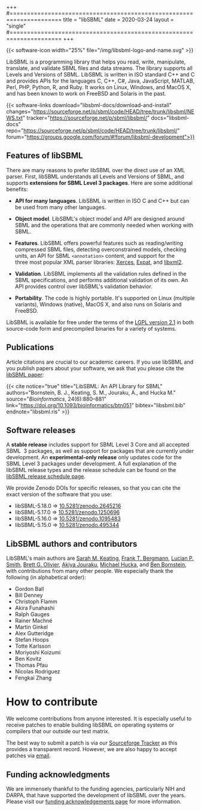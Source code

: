 +++
#=====================================================================
title  = "libSBML"
date   = 2020-03-24
layout = "single"
#=====================================================================
+++

{{< software-icon width="25%" file="/img/libsbml-logo-and-name.svg" >}}

LibSBML is a programming library that helps you read, write, manipulate, translate, and validate SBML files and data streams.  The library supports all Levels and Versions of SBML.  LibSBML is written in ISO standard C++ and C and provides APIs for the languages C, C++, C#, Java, JavaScript, MATLAB, Perl, PHP, Python, R, and Ruby.  It works on Linux, Windows, and MacOS X, and has been known to work on FreeBSD and Solaris in the past.

{{< software-links download="libsbml-docs/download-and-install" changes="https://sourceforge.net/p/sbml/code/HEAD/tree/trunk/libsbml/NEWS.txt" tracker="https://sourceforge.net/p/sbml/libsbml/" docs="libsbml-docs" repo="https://sourceforge.net/p/sbml/code/HEAD/tree/trunk/libsbml/" forum="https://groups.google.com/forum/#!forum/libsbml-development">}}


## Features of libSBML

There are many reasons to prefer libSBML over the direct use of an XML parser.  First, libSBML understands all Levels and Versions of SBML, and supports **extensions for SBML Level&nbsp;3 packages**.   Here are some additional benefits: 

* **API for many languages**.  LibSBML is written in ISO C and C++ but  can be used from many other languages.

* **Object model**.  LibSBML's object model and API are designed around SBML and the operations that are commonly needed when working with SBML.

* **Features**. LibSBML offers powerful features such as reading/writing compressed SBML files, detecting overconstrained models, checking units, an API for SBML `<annotation>` content, and support for the three most popular XML parser libraries: [Xerces](http://xml.apache.org/xerces-c), [Expat](http://expat.sourceforge.net/), and [libxml2](http://xmlsoft.org/).

* **Validation**. LibSBML implements all the validation rules defined in the SBML specifications, and performs additional validation of its own.  An API provides control over libSBML's validation behavior.

* **Portability**. The code is highly portable.  It's supported on Linux (multiple variants), Windows (native), MacOS&nbsp;X, and also runs on Solaris and FreeBSD.

LibSBML is available for free under the terms of the [LGPL version 2.1](https://www.gnu.org/licenses/old-licenses/lgpl-2.1.en.html) in both source-code form and precompiled binaries for a variety of systems.


## Publications

Article citations are crucial to our academic careers.  If you use libSBML and you publish papers about your software, we ask that you please cite the [libSBML paper](https://doi.org/10.1093/bioinformatics/btn051):

{{< cite notice="true" title="LibSBML: An API Library for SBML" authors="Bornstein, B.&nbsp;J., Keating, S.&nbsp;M., Jouraku, A., and Hucka M." source="_Bioinformatics_,  24(6):880&ndash;881" link="https://doi.org/10.1093/bioinformatics/btn051" bibtex="libsbml.bib" endnote="libsbml.ris" >}}


## Software releases

A **stable release** includes support for SBML Level&nbsp;3 Core and all accepted SBML &nbsp;3 packages, as well as support for packages that are currently under development. An **experimental-only release** only updates code for the SBML Level&nbsp;3 packages under development. A full explanation of the libSBML release types and the release schedule can be found on the [libSBML release schedule page](libsbml-docs/release-schedule).

We provide Zenodo DOIs for specific releases, so that you can cite the exact version of the software that you use:

* libSBML-5.18.0 &rArr; [10.5281/zenodo.2645216](https://doi.org/10.5281/zenodo.2645216)
* libSBML-5.17.0 &rArr; [10.5281/zenodo.1250696](https://doi.org/10.5281/zenodo.)
* libSBML-5.16.0 &rArr; [10.5281/zenodo.1095483](https://doi.org/10.5281/zenodo.)
* libSBML-5.15.0 &rArr; [10.5281/zenodo.495344](https://doi.org/10.5281/zenodo.)


## LibSBML authors and contributors

LibSBML's main authors are [Sarah M. Keating](https://github.com/skeating), [Frank T. Bergmann](https://www.cos.uni-heidelberg.de/index.php/f.bergmann/?l=_e), [Lucian P. Smith](https://github.com/luciansmith), [Brett G. Olivier](http://www.bgoli.net), [Akiya Jouraku](https://www.researchgate.net/profile/Akiya_Jouraku), [Michael Hucka](http://www.cds.caltech.edu/~mhucka/), and [Ben Bornstein](http://ml.jpl.nasa.gov/people/bornstein.shtml), with contributions from many other people.  We especially thank the following (in alphabetical order):

* Gordon Ball
* Bill Denney
* Christoph Flamm
* Akira Funahashi
* Ralph Gauges
* Rainer Machn&eacute;
* Martin Ginkel
* Alex Gutteridge
* Stefan Hoops
* Totte Karlsson
* Moriyoshi Koizumi
* Ben Kovitz
* Thomas Pfau
* Nicolas Rodriguez
* Fengkai Zhang


# How to contribute

We welcome contributions from anyone interested. It is especially useful 
to receive patches to enable building libSBML on operating systems or 
compilers that our outside our test matrix.

The best way to submit a patch is via our [Sourceforge Tracker](https://sourceforge.net/p/sbml/libsbml/) as this provides a transparent record.  However, we are also happy to accept patches via [email](mailto:libsbml-team@googlegroups.com).


## Funding acknowledgments

We are immensely thankful to the funding agencies, particularly NIH and DARPA, that have supported the development of libSBML over the years.  Please visit our [funding acknowledgements page](/about/funding) for more information.
